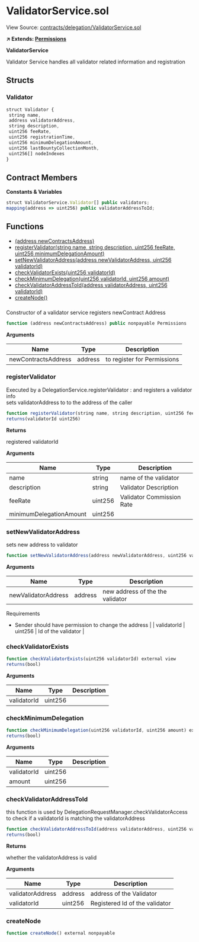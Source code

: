 # ValidatorService.sol

View Source: [contracts/delegation/ValidatorService.sol](../contracts/delegation/ValidatorService.sol)

**↗ Extends: [Permissions](Permissions.md)**

**ValidatorService**

Validator Service handles all validator related information and registration

## Structs
### Validator

```js
struct Validator {
 string name,
 address validatorAddress,
 string description,
 uint256 feeRate,
 uint256 registrationTime,
 uint256 minimumDelegationAmount,
 uint256 lastBountyCollectionMonth,
 uint256[] nodeIndexes
}
```

## Contract Members
**Constants & Variables**

```js
struct ValidatorService.Validator[] public validators;
mapping(address => uint256) public validatorAddressToId;

```

## Functions

- [(address newContractsAddress)](#)
- [registerValidator(string name, string description, uint256 feeRate, uint256 minimumDelegationAmount)](#registervalidator)
- [setNewValidatorAddress(address newValidatorAddress, uint256 validatorId)](#setnewvalidatoraddress)
- [checkValidatorExists(uint256 validatorId)](#checkvalidatorexists)
- [checkMinimumDelegation(uint256 validatorId, uint256 amount)](#checkminimumdelegation)
- [checkValidatorAddressToId(address validatorAddress, uint256 validatorId)](#checkvalidatoraddresstoid)
- [createNode()](#createnode)

### 

Constructor of a validator service registers newContract Address

```js
function (address newContractsAddress) public nonpayable Permissions 
```

**Arguments**

| Name        | Type           | Description  |
| ------------- |------------- | -----|
| newContractsAddress | address | to register for Permissions | 

### registerValidator

Executed by a DelegationService.registerValidator : and registers a validator info <br>
sets validatorAddress to to the address of the caller

```js
function registerValidator(string name, string description, uint256 feeRate, uint256 minimumDelegationAmount) external nonpayable
returns(validatorId uint256)
```

**Returns**

registered validatorId

**Arguments**

| Name        | Type           | Description  |
| ------------- |------------- | -----|
| name | string | name of the validator | 
| description | string | Validator Description | 
| feeRate | uint256 | Validator Commission Rate | 
| minimumDelegationAmount | uint256 |  | 

### setNewValidatorAddress

sets new address to validator

```js
function setNewValidatorAddress(address newValidatorAddress, uint256 validatorId) external nonpayable
```

**Arguments**

| Name        | Type           | Description  |
| ------------- |------------- | -----|
| newValidatorAddress | address | new address of the the validator
Requirements
-  Sender should have permission to change the address | 
| validatorId | uint256 | Id of the validator | 

### checkValidatorExists

```js
function checkValidatorExists(uint256 validatorId) external view
returns(bool)
```

**Arguments**

| Name        | Type           | Description  |
| ------------- |------------- | -----|
| validatorId | uint256 |  | 

### checkMinimumDelegation

```js
function checkMinimumDelegation(uint256 validatorId, uint256 amount) external nonpayable
returns(bool)
```

**Arguments**

| Name        | Type           | Description  |
| ------------- |------------- | -----|
| validatorId | uint256 |  | 
| amount | uint256 |  | 

### checkValidatorAddressToId

this function is used by DelegationRequestManager.checkValidatorAccess <br>
to check if a validatorId is matching the validatorAddress

```js
function checkValidatorAddressToId(address validatorAddress, uint256 validatorId) external view
returns(bool)
```

**Returns**

whether the validatorAddress is valid

**Arguments**

| Name        | Type           | Description  |
| ------------- |------------- | -----|
| validatorAddress | address | address of the Validator | 
| validatorId | uint256 | Registered Id of the validator | 

### createNode

```js
function createNode() external nonpayable
```

